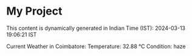 # My Project

This content is dynamically generated in Indian Time (IST): 2024-03-13 19:06:21 IST


Current Weather in Coimbatore:
Temperature: 32.88 °C
Condition: haze
